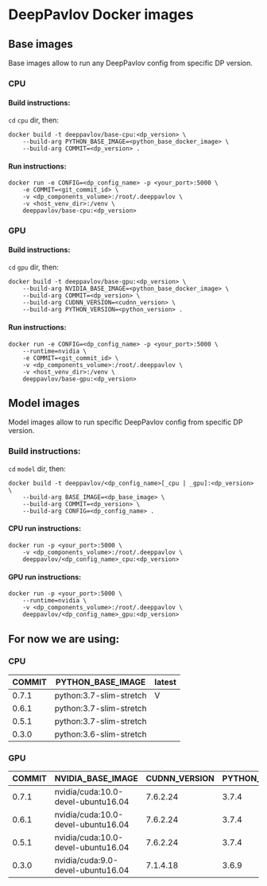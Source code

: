 # DeepPavlov Docker images

## Base images

Base images allow to run any DeepPavlov config from specific DP version.

### CPU

#### Build instructions:

`cd` `cpu` dir, then: 


```shell script
docker build -t deeppavlov/base-cpu:<dp_version> \
    --build-arg PYTHON_BASE_IMAGE=<python_base_docker_image> \
    --build-arg COMMIT=<dp_version> .
```

#### Run instructions:

```shell script
docker run -e CONFIG=<dp_config_name> -p <your_port>:5000 \
    -e COMMIT=<git_commit_id> \
    -v <dp_components_volume>:/root/.deeppavlov \
    -v <host_venv_dir>:/venv \
    deeppavlov/base-cpu:<dp_version>
```

### GPU

#### Build instructions:

`cd` `gpu` dir, then:


```shell script
docker build -t deeppavlov/base-gpu:<dp_version> \
    --build-arg NVIDIA_BASE_IMAGE=<python_base_docker_image> \
    --build-arg COMMIT=<dp_version> \
    --build-arg CUDNN_VERSION=<cudnn_version> \
    --build-arg PYTHON_VERSION=<python_version> .
```

#### Run instructions:

```shell script
docker run -e CONFIG=<dp_config_name> -p <your_port>:5000 \
    --runtime=nvidia \
    -e COMMIT=<git_commit_id> \
    -v <dp_components_volume>:/root/.deeppavlov \
    -v <host_venv_dir>:/venv \
    deeppavlov/base-gpu:<dp_version>
```

## Model images

Model images allow to run specific DeepPavlov config from specific DP version.

### Build instructions:

`cd` `model` dir, then:


```shell script
docker build -t deeppavlov/<dp_config_name>[_cpu | _gpu]:<dp_version> \
    --build-arg BASE_IMAGE=<dp_base_image> \
    --build-arg COMMIT=<dp_version> \
    --build-arg CONFIG=<dp_config_name> .
```

#### CPU run instructions:

```shell script
docker run -p <your_port>:5000 \
    -v <dp_components_volume>:/root/.deeppavlov \
    deeppavlov/<dp_config_name>_cpu:<dp_version>
```

#### GPU run instructions:

```shell script
docker run -p <your_port>:5000 \
    --runtime=nvidia \
    -v <dp_components_volume>:/root/.deeppavlov \
    deeppavlov/<dp_config_name>_gpu:<dp_version>

```

## For now we are using:

### CPU

| COMMIT | PYTHON_BASE_IMAGE       | latest |
| ------ | ----------------------- | ------ |
| 0.7.1  | python:3.7-slim-stretch | V      |
| 0.6.1  | python:3.7-slim-stretch |        |
| 0.5.1  | python:3.7-slim-stretch |        |
| 0.3.0  | python:3.6-slim-stretch |        |

### GPU

| COMMIT | NVIDIA_BASE_IMAGE                  | CUDNN_VERSION | PYTHON_VERSION | latest |
| ------ | ---------------------------------- | ------------- | -------------- | ------ |
| 0.7.1  | nvidia/cuda:10.0-devel-ubuntu16.04 | 7.6.2.24      | 3.7.4          | V      |
| 0.6.1  | nvidia/cuda:10.0-devel-ubuntu16.04 | 7.6.2.24      | 3.7.4          |        |
| 0.5.1  | nvidia/cuda:10.0-devel-ubuntu16.04 | 7.6.2.24      | 3.7.4          |        |
| 0.3.0  | nvidia/cuda:9.0-devel-ubuntu16.04  | 7.1.4.18      | 3.6.9          |        |